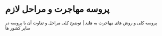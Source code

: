 # پروسه مهاجرت و مراحل لازم

پروسه کلی و روش های مهاجرت به هلند | توضیح کلی مراحل و تفاوت آن با پروسه در سایر کشور ها